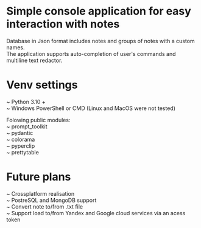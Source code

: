 # Simple console application for easy interaction with notes  
Database in Json format includes notes and groups of notes with a custom names.  
The application supports auto-completion of user's commands and multiline text redactor.

# Venv settings  
~ Python 3.10 +  
~ Windows PowerShell or CMD (Linux and MacOS were not tested)

Folowing public modules:  
~ prompt_toolkit  
~ pydantic  
~ colorama  
~ pyperclip  
~ prettytable 
  
# Future plans  
~ Crossplatform realisation  
~ PostreSQL and MongoDB support  
~ Convert note to/from .txt file  
~ Support load to/from Yandex and Google cloud services via an acess token  

